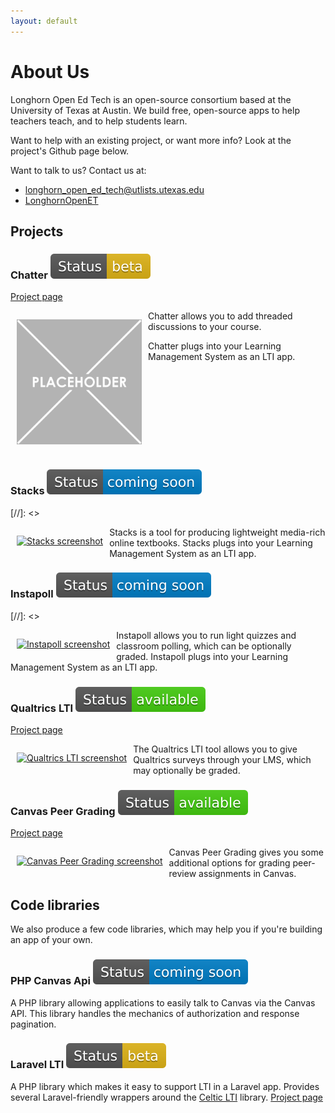 ```yaml
---
layout: default
---
```


<link rel="stylesheet" href="https://cdnjs.cloudflare.com/ajax/libs/font-awesome/5.15.2/css/all.min.css" integrity="sha512-HK5fgLBL+xu6dm/Ii3z4xhlSUyZgTT9tuc/hSrtw6uzJOvgRr2a9jyxxT1ely+B+xFAmJKVSTbpM/CuL7qxO8w==" crossorigin="anonymous" />
<style>
.product_screenshot {
  width:200px;
  height:200px;
  margin-left:10px;
  margin-right:10px;
}
</style>

# About Us

Longhorn Open Ed Tech is an open-source consortium based at the University of Texas at Austin.  We build free, open-source apps to help teachers teach, and to help students learn.

Want to help with an existing project, or want more info?  Look at the project's Github page below.

Want to talk to us?  Contact us at:
* <i class="fas fa-envelope-square fa-2x"></i> [longhorn_open_ed_tech@utlists.utexas.edu](mailto:longhorn_open_ed_tech@utlists.utexas.edu)
* <i class="fab fa-twitter-square fa-2x"></i> [LonghornOpenET](https://twitter.com/LonghornOpenET)

## Projects

### Chatter ![beta](/images/status_beta.svg)
<i class="fab fa-github"></i> <a href="https://github.com/longhornopen/chatter">Project page</a>
<p style="float:left;"><a href="/images/screenshot_chatter.png"><img src="/images/screenshot_chatter.png" class="product_screenshot" alt="Chatter screenshot"></a></p>
Chatter allows you to add threaded discussions to your course.

Chatter plugs into your Learning Management System as an LTI app.
<br clear="all">

### Stacks ![coming soon](/images/status_coming_soon.svg)
[//]: <> <p style="float:left;"><a href="/images/screenshot_stacks.png"><img src="/images/screenshot_stacks.png" class="product_screenshot" alt="Stacks screenshot"></a></p>
Stacks is a tool for producing lightweight media-rich online textbooks.  Stacks plugs into your Learning Management System as an LTI app.
<br clear="all">

### Instapoll ![coming soon](/images/status_coming_soon.svg)
[//]: <> <p style="float:left;"><a href="/images/screenshot_instapoll.png"><img src="/images/screenshot_instapoll.png" class="product_screenshot" alt="Instapoll screenshot"></a></p>
Instapoll allows you to run light quizzes and classroom polling, which can be optionally graded.  Instapoll plugs into your Learning Management System as an LTI app.
<br clear="all">

### Qualtrics LTI ![available](/images/status_available.svg)
<i class="fab fa-github"></i> <a href="https://github.com/longhornopen/qualtrics-lti">Project page</a>
<p style="float:left;"><a href="/images/screenshot_qualtricslti.png"><img src="/images/screenshot_qualtricslti.png" class="product_screenshot" alt="Qualtrics LTI screenshot"></a></p>
The Qualtrics LTI tool allows you to give Qualtrics surveys through your LMS, which may optionally be graded.
<br clear="all">

### Canvas Peer Grading ![available](/images/status_available.svg)
<i class="fab fa-github"></i> <a href="https://github.com/longhornopen/canvas-peer-grade-calculator">Project page</a>
<p style="float:left;"><a href="/images/screenshot_peergrading.png"><img src="/images/screenshot_peergrading.png" class="product_screenshot" alt="Canvas Peer Grading screenshot"></a></p>
Canvas Peer Grading gives you some additional options for grading peer-review assignments in Canvas.
<br clear="all">

## Code libraries

We also produce a few code libraries, which may help you if you're building an app of your own.

### PHP Canvas Api ![coming soon](/images/status_coming_soon.svg)
A PHP library allowing applications to easily talk to Canvas via the Canvas API.  This library handles the mechanics of authorization and response pagination.

### Laravel LTI ![beta](/images/status_beta.svg)

A PHP library which makes it easy to support LTI in a Laravel app.  Provides several Laravel-friendly wrappers around the [Celtic LTI](https://github.com/celtic-project/LTI-PHP) library.
<i class="fab fa-github"></i> <a href="https://github.com/longhornopen/laravel-celtic-lti">Project page</a>




